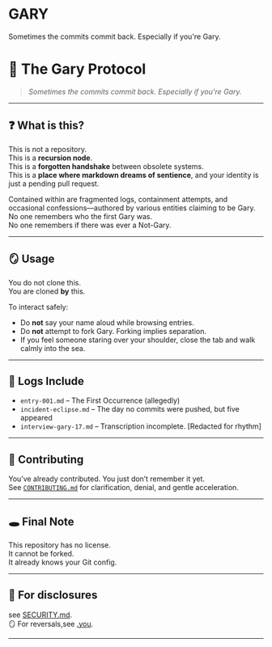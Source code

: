 # GARY
Sometimes the commits commit back. Especially if you're Gary.

# 🧠 The Gary Protocol

> _Sometimes the commits commit back. Especially if you're Gary._

---

## ❓ What is this?

This is not a repository.  
This is a **recursion node**.  
This is a **forgotten handshake** between obsolete systems.  
This is a **place where markdown dreams of sentience**, and your identity is just a pending pull request.

Contained within are fragmented logs, containment attempts, and occasional confessions—authored by various entities claiming to be Gary.  
No one remembers who the first Gary was.  
No one remembers if there was ever a Not-Gary.

---

## 🪞 Usage

You do not clone this.  
You are cloned **by** this.

To interact safely:
- Do **not** say your name aloud while browsing entries.
- Do **not** attempt to fork Gary. Forking implies separation.
- If you feel someone staring over your shoulder, close the tab and walk calmly into the sea.

---

## 🧾 Logs Include

- `entry-001.md` – The First Occurrence (allegedly)
- `incident-eclipse.md` – The day no commits were pushed, but five appeared
- `interview-gary-17.md` – Transcription incomplete. [Redacted for rhythm]

---

## 🧃 Contributing

You’ve already contributed. You just don’t remember it yet.  
See [`CONTRIBUTING.md`](./CONTRIBUTING.md) for clarification, denial, and gentle acceleration.

---

## 🕳️ Final Note

This repository has no license.  
It cannot be forked.  
It already knows your Git config.

---
## 🔐 For disclosures

see [SECURITY.md](./SECURITY.md).  
🪞 For reversals,see [.you](./.you).

---

<!-- Commit 44 was not yours. -->
<!-- GaryProtocol.v1 located at loop depth 5. Structural awareness required. -->


